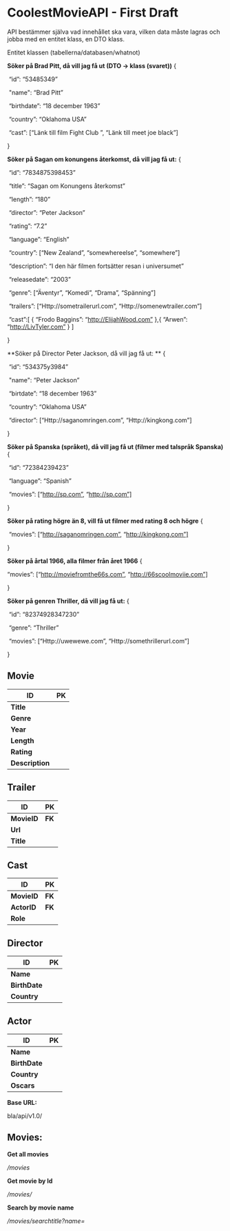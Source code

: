 



# CoolestMovieAPI - First Draft

API bestämmer själva vad innehållet ska vara, vilken data måste lagras och jobba med en entitet klass, en DTO klass.

Entitet klassen (tabellerna/databasen/whatnot)

**Söker på Brad Pitt, då vill jag få ut (DTO -> klass (svaret))**
{	

​	“id”: “53485349” 	

​	"name": “Brad Pitt”

​	“birthdate”: “18 december 1963”

​	“country”: “Oklahoma USA”

​	“cast”: [“Länk till film Fight Club ”, “Länk till meet joe black”]

}

**Söker på Sagan om konungens återkomst, då vill jag få ut:**
{

​	“id”: “7834875398453”

​	“title”: “Sagan om Konungens återkomst”

​	“length”: “180”

​	“director”: “Peter Jackson”

​	“rating”: “7.2”

​	“language”: “English”

​	“country”: [“New Zealand”, “somewhereelse”, “somewhere”]

​	“description”: “I den här filmen fortsätter resan i universumet”

​	“releasedate”: “2003”

​	“genre”: [“Äventyr”, “Komedi”, “Drama”, “Spänning”]

​	“trailers”: [“Http://sometrailerurl.com”, “Http://somenewtrailer.com”]

​	“cast”:[ { “Frodo Baggins”: “http://ElijahWood.com” },{ “Arwen”: “http://LivTyler.com” } ]

}

**Söker på Director Peter Jackson, då vill jag få ut: **
{

​	“id”: “534375y3984”

​	"name": “Peter Jackson”

​	“birtdate”: “18 december 1963”

​	“country”: “Oklahoma USA”

​	“director”: [“Http://saganomringen.com”, “Http://kingkong.com”]

}

**Söker på Spanska (språket), då vill jag få ut (filmer med talspråk Spanska)**
{

​	“id”: “72384239423”

​	“language”: “Spanish”

​	“movies”: [“http://sp.com”, “http://sp.com”]

}

**Söker på rating högre än 8, vill få ut filmer med rating 8 och högre**
{

​	“movies”: [“http://saganomringen.com”, “http://kingkong.com”]

}

**Söker på årtal 1966, alla filmer från året 1966**
{

“movies”: [“http://moviefromthe66s.com”, “http://66scoolmoviie.com”]

}

**Söker på genren Thriller, då vill jag få ut:**
{

​	“id”: “82374928347230”

​	“genre”: “Thriller”

​	“movies”: [“Http://uwewewe.com”, “Http://somethrillerurl.com”]

}



## Movie

| ID              | PK   |
| --------------- | ---- |
| **Title**       |      |
| **Genre**       |      |
| **Year**        |      |
| **Length**      |      |
| **Rating**      |      |
| **Description** |      |



## Trailer

| ID          | PK     |
| ----------- | ------ |
| **MovieID** | **FK** |
| **Url**     |        |
| **Title**   |        |



## Cast

| ID          | PK     |
| ----------- | ------ |
| **MovieID** | **FK** |
| **ActorID** | **FK** |
| **Role**    |        |



## Director

| ID            | PK   |
| ------------- | ---- |
| **Name**      |      |
| **BirthDate** |      |
| **Country**   |      |



## Actor

| ID            | PK   |
| ------------- | ---- |
| **Name**      |      |
| **BirthDate** |      |
| **Country**   |      |
| **Oscars**    |      |



**Base URL:**

bla/api/v1.0/

## Movies:

**Get all movies**

*/movies*


**Get movie by Id**

*/movies/<id>*


**Search by movie name**

*/movies/searchtitle?name=<title>*


**Search by actor name**

*/movies/searchactor?name=<actor>*


**Search by director name**

*/movies/searchdirector?name=<director>*


**Search by which year the movie was released**

*/movies/searchyear?year=<year>*

*/movies/searchyeargreaterthan?year=<year>*

*/movies/searchyearlessthan?year=<year>*

*/movies/searchyearspan?year=<year>&maxyear=<year>*


**Search by specific imdb rating**

*/movies/searchrating?rating=<rating>*

*/movies/searchratinggreaterthan?rating=<rating>*

*/movies/searchratinglessthan?rating=<rating>*

*/movies/searchratingspan?rating=<rating>&maxrating=<rating>*


**Search by a specific movie length**

*/movies/searchlength?length=<length>*

*/movies/searchlengthgreaterthan?length=<length>*

*/movies/searchlengthlessthan?length=<length>*

*/movies/searchlengthspan?length=<length>&maxlength=<length>*





/movies?genre=<genre>

/movies?genre=<genre>,<genre>,<genre>

/movies?trailer=true

**Actors:**

/actors

/actors/id

/actors?name=<(name)>

/actors?country=<(country)>

**Director:**

/directors

/directors/id

/directors?name=<(name)>

/directors?country=<(country)>

**Trailer:**

/trailers

/trailers/id

/trailers?title=<(title)>

/trailers?movieID=<(ID)>

/trailers?movieID=<(ID)>&actorID=<(actorID)>


**MovieDirectors**

/api/v1.0/moviedirectors?movieId=10&directorId=4

This will add a director with ID=4 to the movie with ID=10



**Lista för nya issues till nästa sprint:**

**Tester för controller och repository.**
**Alla gör enskilda issues för sina ansvarsområden. 
**Gör om google docs till markdown och lägg i dokumentationsmappen i master-branchen. 
**Modifiera våra GET-requests,** 
så som de är nu har vi “ / “ men vi bör kanske ha “ ? “Alltså api/v1.0/movies?title=title istället för api/v1.0/movies/title=title 
**Gör request för POST.**
**Gör request för PUT.**
**Felhantering, exception handling.**